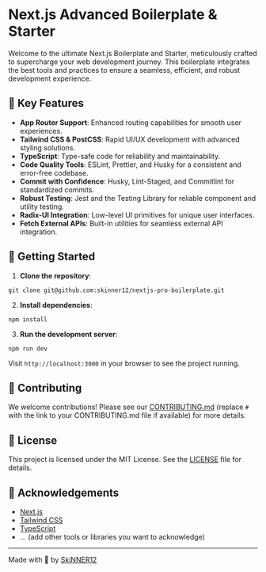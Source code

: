 # Next.js Advanced Boilerplate & Starter

Welcome to the ultimate Next.js Boilerplate and Starter, meticulously crafted to supercharge your web development journey. This boilerplate integrates the best tools and practices to ensure a seamless, efficient, and robust development experience.

## 🌟 Key Features

- **App Router Support**: Enhanced routing capabilities for smooth user experiences.
- **Tailwind CSS & PostCSS**: Rapid UI/UX development with advanced styling solutions.
- **TypeScript**: Type-safe code for reliability and maintainability.
- **Code Quality Tools**: ESLint, Prettier, and Husky for a consistent and error-free codebase.
- **Commit with Confidence**: Husky, Lint-Staged, and Commitlint for standardized commits.
- **Robust Testing**: Jest and the Testing Library for reliable component and utility testing.
- **Radix-UI Integration**: Low-level UI primitives for unique user interfaces.
- **Fetch External APIs**: Built-in utilities for seamless external API integration.

## 🚀 Getting Started

1. **Clone the repository**:

```
git clone git@github.com:skinner12/nextjs-pro-boilerplate.git
```

2. **Install dependencies**:

```
npm install
```

3. **Run the development server**:

```
npm run dev
```

Visit `http://localhost:3000` in your browser to see the project running.

## 🤝 Contributing

We welcome contributions! Please see our [CONTRIBUTING.md](CONTRIBUTING.md) (replace `#` with the link to your CONTRIBUTING.md file if available) for more details.

## 📄 License

This project is licensed under the MIT License. See the [LICENSE](LICENSE.md) file for details.

## 🙏 Acknowledgements

- [Next.js](https://nextjs.org/)
- [Tailwind CSS](https://tailwindcss.com/)
- [TypeScript](https://www.typescriptlang.org/)
- ... (add other tools or libraries you want to acknowledge)

---

Made with 💖 by [SkiNNER12](https://www.github.com/skinner12)
